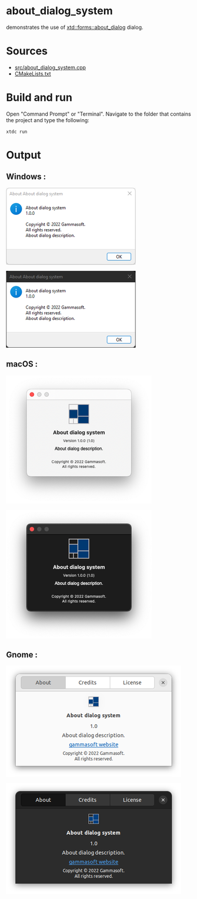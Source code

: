 # about_dialog_system

demonstrates the use of [xtd::forms::about_dialog](https://gammasoft71.github.io/xtd/reference_guides/latest/classxtd_1_1forms_1_1about__dialog.html) dialog.

# Sources

* [src/about_dialog_system.cpp](src/about_dialog_system.cpp)
* [CMakeLists.txt](CMakeLists.txt)

# Build and run

Open "Command Prompt" or "Terminal". Navigate to the folder that contains the project and type the following:

```shell
xtdc run
```

# Output

## Windows :

![Screenshot](../../../../docs/pictures/examples/about_dialog_system_w.png)

![Screenshot](../../../../docs/pictures/examples/about_dialog_system_wd.png)

## macOS :

![Screenshot](../../../../docs/pictures/examples/about_dialog_system_m.png)

![Screenshot](../../../../docs/pictures/examples/about_dialog_system_md.png)

## Gnome :

![Screenshot](../../../../docs/pictures/examples/about_dialog_system_g.png)

![Screenshot](../../../../docs/pictures/examples/about_dialog_system_gd.png)
